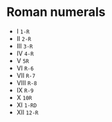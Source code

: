# Roman numerals

* I `1-R`
* II `2-R`
* III `3-R`
* IV `4-R`
* V `5R`
* VI `R-6`
* VII `R-7`
* VIII `R-8`
* IX `R-9`
* X `10R`
* XI `1-RD`
* XII `12-R`
